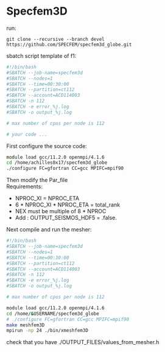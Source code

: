 # Specfem3D
run:
```
git clone --recursive --branch devel https://github.com/SPECFEM/specfem3d_globe.git
```
sbatch script template of f1:
```sh
#!/bin/bash
#SBATCH --job-name=specfem3d
#SBATCH --nodes=1
#SBATCH --time=00:30:00
#SBATCH --partition=ct112
#SBATCH --account=ACD114003
#SBATCH -n 112
#SBATCH -e error_%j.log
#SBATCH -o output_%j.log

# max number of cpus per node is 112

# your code ...
```
First configure the source code: 
``` sh
module load gcc/11.2.0 openmpi/4.1.6
cd /home/achilles0x17/specfem3d_globe
./configure FC=gfortran CC=gcc MPIFC=mpif90
```
Then modify the Par_file   
Requirements:
- NPROC_XI = NPROC_ETA
- 6 * NPROC_XI * NPROC_ETA = total_rank
- NEX must be multiple of 8 * NPROC
- Add : OUTPUT_SEISMOS_HDF5	    = .false.

Next compile and run the mesher:

```sh
#!/bin/bash
#SBATCH --job-name=specfem3d
#SBATCH --nodes=1
#SBATCH --time=00:30:00
#SBATCH --partition=ct112
#SBATCH --account=ACD114003
#SBATCH -n 112
#SBATCH -e error_%j.log
#SBATCH -o output_%j.log

# max number of cpus per node is 112

module load gcc/11.2.0 openmpi/4.1.6
cd /home/&USERNAME/specfem3d_globe
# ./configure FC=gfortran CC=gcc MPIFC=mpif90
make meshfem3D
mpirun -np 24 ./bin/xmeshfem3D
```
check that you have ./OUTPUT_FILES/values_from_mesher.h
